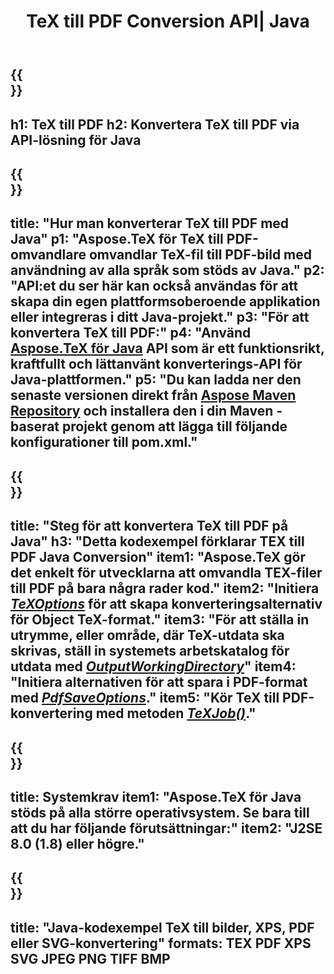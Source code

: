 ﻿---
translation: true
template: /_templates/_conversion-child-java.md
title: TeX till PDF Conversion API| Java
description: TeX till PDF-konverteringsfunktion. Integrera detta lokala Java-bibliotek i ditt projekt eller använd plattformsoberoende applikationer för att konvertera TeX till PDF.
keywords: tex till pdf api jpeg, tex2pdf integrera
url: /java/conversion/tex-to-pdf/
family: tex
platformtag: java
feature: conversion
informat: TEX
outformat: PDF
otherformats: BMP PNG JPEG TIFF XPS SVG
---


{{<section banner>}}
---
h1: TeX till PDF
h2: Konvertera TeX till PDF via API-lösning för Java
---

{{<section overview>}}
---
title: "Hur man konverterar TeX till PDF med Java"
p1: "Aspose.TeX för TeX till PDF-omvandlare omvandlar TeX-fil till PDF-bild med användning av alla språk som stöds av Java."
p2: "API:et du ser här kan också användas för att skapa din egen plattformsoberoende applikation eller integreras i ditt Java-projekt."
p3: "För att konvertera TeX till PDF:"
p4: "Använd [Aspose.TeX för Java](https://products.aspose.com/tex/java) API som är ett funktionsrikt, kraftfullt och lättanvänt konverterings-API för Java-plattformen."
p5: "Du kan ladda ner den senaste versionen direkt från [Aspose Maven Repository](https://repository.aspose.com/tex/) och installera den i din Maven -baserat projekt genom att lägga till följande konfigurationer till pom.xml."
---

{{<section feature1>}}
---
title: "Steg för att konvertera TeX till PDF på Java"
h3: "Detta kodexempel förklarar TEX till PDF Java Conversion"
item1: "Aspose.TeX gör det enkelt för utvecklarna att omvandla TEX-filer till PDF på bara några rader kod."
item2: "Initiera [*TeXOptions*](https://reference.aspose.com/tex/java/com.aspose.tex/TeXOptions) för att skapa konverteringsalternativ för Object TeX-format."
item3: "För att ställa in utrymme, eller område, där TeX-utdata ska skrivas, ställ in systemets arbetskatalog för utdata med [*OutputWorkingDirectory*](https://reference.aspose.com/tex/java/com.aspose.tex/TeXOptions#getOutputWorkingDirectory--)"
item4: "Initiera alternativen för att spara i PDF-format med [*PdfSaveOptions*](https://reference.aspose.com/tex/java/com.aspose.tex.rendering/PdfSaveOptions)."
item5: "Kör TeX till PDF-konvertering med metoden [*TeXJob()*](https://reference.aspose.com/tex/java/com.aspose.tex/TeXJob)."
---

{{<section feature2>}}
---
title: Systemkrav
item1: "Aspose.TeX för Java stöds på alla större operativsystem. Se bara till att du har följande förutsättningar:"
item2: "J2SE 8.0 (1.8) eller högre."
---

{{<section widget>}}
---
title: "Java-kodexempel TeX till bilder, XPS, PDF eller SVG-konvertering"
formats: TEX PDF XPS SVG JPEG PNG TIFF BMP
---